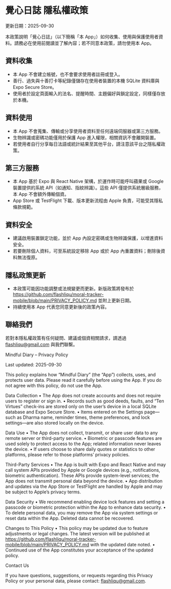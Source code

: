# 覺心日誌 隱私權政策

更新日期：2025-09-30

本政策說明「覺心日誌」（以下簡稱「本 App」）如何收集、使用與保護使用者資料。請務必在使用前閱讀並了解內容；若不同意本政策，請勿使用本 App。

## 資料收集
- 本 App 不會建立帳號，也不會要求使用者註冊或登入。
- 善行、過失與十善打卡等紀錄僅儲存在使用者裝置的本機 SQLite 資料庫與 Expo Secure Store。
- 使用者於設定頁面輸入的法名、提醒時間、主題偏好與鎖定設定，同樣僅存放於本機。

## 資料使用
- 本 App 不會蒐集、傳輸或分享使用者資料至任何遠端伺服器或第三方服務。
- 生物辨識或密碼功能僅用於保護 App 進入權限，相關資訊不會離開裝置。
- 若使用者自行分享每日法語或統計結果至其他平台，請注意該平台之隱私權政策。

## 第三方服務
- 本 App 基於 Expo 與 React Native 架構，於運作時可能呼叫蘋果或 Google 裝置提供的系統 API（如通知、指紋辨識）。這些 API 僅提供系統層級服務，本 App 不會額外傳輸個資。
- App Store 或 TestFlight 下載、版本更新流程由 Apple 負責，可能受其隱私條款規範。

## 資料安全
- 建議啟用裝置鎖定功能，並於 App 內設定密碼或生物辨識保護，以增進資料安全。
- 若要刪除個人資料，可至系統設定移除 App 或於 App 內重置資料；刪除後資料無法復原。

## 隱私政策更新
- 本政策可能因功能調整或法規變更而更新。新版政策將發布於 https://github.com/flashliqu/moral-tracker-mobile/blob/main/PRIVACY_POLICY.md 並附上更新日期。
- 持續使用本 App 代表您同意更新後的政策內容。

## 聯絡我們
若對本隱私權政策有任何疑問、建議或個資相關請求，請透過 flashliqu@gmail.com 與我們聯繫。

Mindful Diary – Privacy Policy

Last updated: 2025-09-30

This policy explains how “Mindful Diary” (the “App”) collects, uses, and protects user data. Please read it carefully before using the App. If you do not agree with this policy, do not use the App.

Data Collection
	•	The App does not create accounts and does not require users to register or sign in.
	•	Records such as good deeds, faults, and “Ten Virtues” check-ins are stored only on the user’s device in a local SQLite database and Expo Secure Store.
	•	Items entered on the Settings page—such as Dharma name, reminder times, theme preferences, and lock settings—are also stored locally on the device.

Data Use
	•	The App does not collect, transmit, or share user data to any remote server or third-party service.
	•	Biometric or passcode features are used solely to protect access to the App; related information never leaves the device.
	•	If users choose to share daily quotes or statistics to other platforms, please refer to those platforms’ privacy policies.

Third-Party Services
	•	The App is built with Expo and React Native and may call system APIs provided by Apple or Google devices (e.g., notifications, biometric authentication). These APIs provide system-level services; the App does not transmit personal data beyond the device.
	•	App distribution and updates via the App Store or TestFlight are handled by Apple and may be subject to Apple’s privacy terms.

Data Security
	•	We recommend enabling device lock features and setting a passcode or biometric protection within the App to enhance data security.
	•	To delete personal data, you may remove the App via system settings or reset data within the App. Deleted data cannot be recovered.

Changes to This Policy
	•	This policy may be updated due to feature adjustments or legal changes. The latest version will be published at
https://github.com/flashliqu/moral-tracker-mobile/blob/main/PRIVACY_POLICY.md with the updated date noted.
	•	Continued use of the App constitutes your acceptance of the updated policy.

Contact Us

If you have questions, suggestions, or requests regarding this Privacy Policy or your personal data, please contact: flashliqu@gmail.com.
